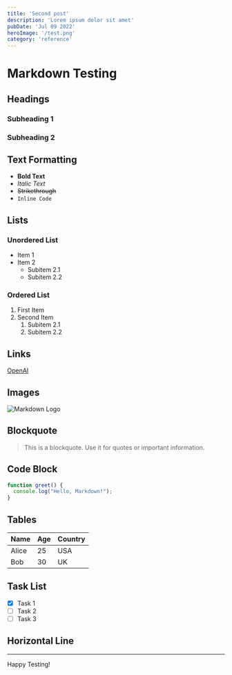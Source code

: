 ```yaml
---
title: 'Second post'
description: 'Lorem ipsum dolor sit amet'
pubDate: 'Jul 09 2022'
heroImage: '/test.png'
category: 'reference'
---
```


# Markdown Testing

## Headings

### Subheading 1

### Subheading 2

## Text Formatting

- **Bold Text**
- *Italic Text*
- ~~Strikethrough~~
- `Inline Code`

## Lists

### Unordered List
- Item 1
- Item 2
  - Subitem 2.1
  - Subitem 2.2

### Ordered List
1. First Item
2. Second Item
   1. Subitem 2.1
   2. Subitem 2.2

## Links

[OpenAI](https://openai.com)

## Images

![Markdown Logo](https://upload.wikimedia.org/wikipedia/commons/4/48/Markdown-mark.svg)

## Blockquote

> This is a blockquote. Use it for quotes or important information.

## Code Block

```javascript
function greet() {
  console.log("Hello, Markdown!");
}
```

## Tables

| Name  | Age | Country |
|-------|-----|---------|
| Alice |  25 | USA     |
| Bob   |  30 | UK      |

## Task List

- [x] Task 1
- [ ] Task 2
- [ ] Task 3

## Horizontal Line

---

Happy Testing!
